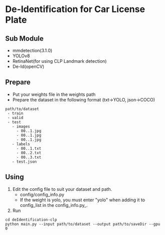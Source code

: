# De-Identification for Car License Plate
## Sub Module
- mmdetection(3.1.0)
- YOLOv8
- RetinaNet(for using CLP Landmark detection)
- De-Id(openCV)

## Prepare
- Put your weights file in the weights path
- Prepare the dataset in the following format (txt->YOLO, json->COCO)
```
path/to/dataset
 - train
 - valid
 - test
   - images
     - 00..1.jpg
     - 00..1.jpg
     - 00..1.jpg
   - labels
     - 00..1.txt
     - 00..2.txt
     - 00..3.txt
   - test.json
```

## Using
1. Edit the config file to suit your dataset and path.
    - config/config_info.py
    - If the weight is yolo, you must enter "yolo" when adding it to config_list in the config_info.py_.
2. Run
```Shell
cd deIdentification-clp
python main.py --input path/to/dataset --output path/to/saveDir --gpu 0
```
